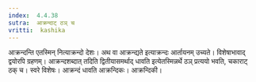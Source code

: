 ```yaml
---
index:  4.4.38
sutra:  आक्रन्दाट् ठञ् च
vritti:  kashika 
---
```


आक्रन्दन्ति एतस्मिन् नित्याक्रन्दो देशः। अथ वा आक्रन्द्यते इत्याक्रन्दः आर्तायनम् उच्यते। विशेषाभावाद् द्वयोरपि ग्रहणम्। आक्रन्दशब्दात् तदिति द्वितीयासमर्थाद् धावति इत्येतस्मिन्नर्थे ठञ् प्रत्ययो भवति, चकाराट् ठक् च। स्वरे विशेषः। आक्रन्दं धावति आक्रन्दिकः। आक्रन्दिकी।

